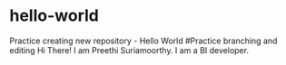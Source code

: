 # hello-world
Practice creating new repository - Hello World
#Practice branching and editing
Hi There!
   I am Preethi Suriamoorthy. I am a BI developer.
